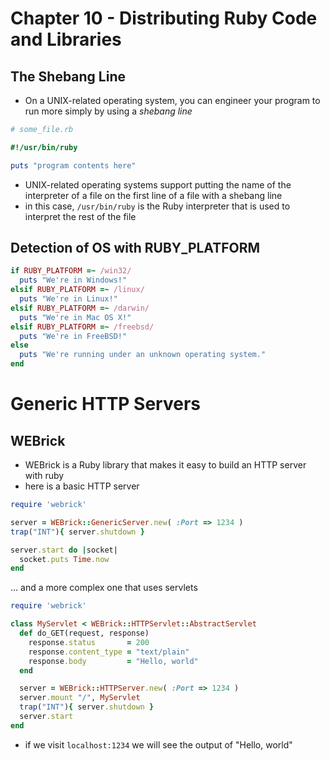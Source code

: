 # Chapter 10 - Distributing Ruby Code and Libraries

## The Shebang Line
* On a UNIX-related operating system, you can engineer your program to run more simply by using a *shebang line*

```ruby
# some_file.rb

#!/usr/bin/ruby

puts "program contents here"
```

* UNIX-related operating systems support putting the name of the interpreter of a file on the first line of a file with a shebang line
* in this case, `/usr/bin/ruby` is the Ruby interpreter that is used to interpret the rest of the file

## Detection of OS with RUBY_PLATFORM

```ruby
if RUBY_PLATFORM =~ /win32/
  puts "We're in Windows!"
elsif RUBY_PLATFORM =~ /linux/
  puts "We're in Linux!"
elsif RUBY_PLATFORM =~ /darwin/
  puts "We're in Mac OS X!"
elsif RUBY_PLATFORM =~ /freebsd/
  puts "We're in FreeBSD!"
else
  puts "We're running under an unknown operating system."
end
```

# Generic HTTP Servers
## WEBrick

* WEBrick is a Ruby library that makes it easy to build an HTTP server with ruby
* here is a basic HTTP server

```ruby
require 'webrick'

server = WEBrick::GenericServer.new( :Port => 1234 )
trap("INT"){ server.shutdown }

server.start do |socket|
  socket.puts Time.now
end
```

... and a more complex one that uses servlets

```ruby
require 'webrick'

class MyServlet < WEBrick::HTTPServlet::AbstractServlet
  def do_GET(request, response)
    response.status       = 200
    response.content_type = "text/plain"
    response.body         = "Hello, world"
  end

  server = WEBrick::HTTPServer.new( :Port => 1234 )
  server.mount "/", MyServlet
  trap("INT"){ server.shutdown }
  server.start
end
```

* if we visit `localhost:1234` we will see the output of "Hello, world"
